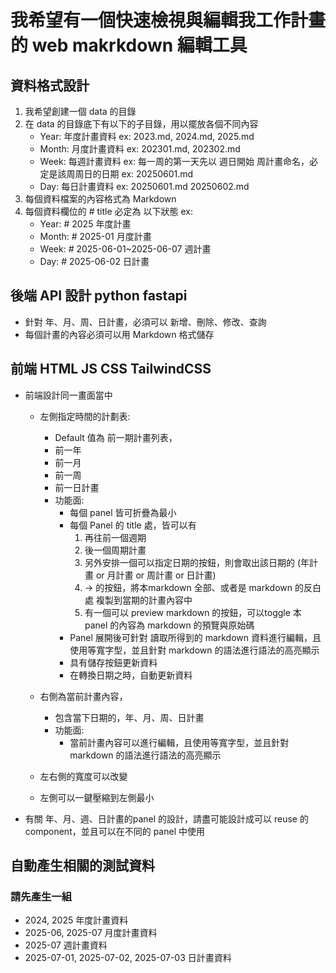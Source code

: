 # 我希望有一個快速檢視與編輯我工作計畫的 web makrkdown 編輯工具

## 資料格式設計

1. 我希望創建一個 data 的目錄
2. 在 data 的目錄底下有以下的子目錄，用以擺放各個不同內容
    - Year: 年度計畫資料 ex: 2023.md, 2024.md, 2025.md
    - Month: 月度計畫資料 ex: 202301.md, 202302.md
    - Week: 每週計畫資料 ex: 每一周的第一天先以 週日開始 周計畫命名，必定是該周周日的日期 ex: 20250601.md 
    - Day: 每日計畫資料 ex: 20250601.md 20250602.md 
3. 每個資料檔案的內容格式為 Markdown
4. 每個資料欄位的 # title 必定為 以下狀態
    ex: 
    - Year: # 2025 年度計畫
    - Month: # 2025-01 月度計畫
    - Week: # 2025-06-01~2025-06-07 週計畫
    - Day: # 2025-06-02 日計畫


## 後端 API 設計 python fastapi 

- 針對 年、月、周、日計畫，必須可以 新增、刪除、修改、查詢
- 每個計畫的內容必須可以用 Markdown 格式儲存

## 前端 HTML JS CSS TailwindCSS 

- 前端設計同一畫面當中
    - 左側指定時間的計劃表:
        - Default 值為 前一期計畫列表，
        - 前一年
        - 前一月
        - 前一周
        - 前一日計畫
        - 功能面:
            - 每個 panel 皆可折疊為最小
            - 每個 Panel 的 title 處，皆可以有 
                1. 再往前一個週期 
                2. 後一個周期計畫
                3. 另外安排一個可以指定日期的按鈕，則會取出該日期的 (年計畫 or 月計畫 or 周計畫 or 日計畫)
                4. -> 的按鈕，將本markdown 全部、或者是 markdown 的反白處 複製到當期的計畫內容中
                5. 有一個可以 preview markdown 的按鈕，可以toggle 本 panel 的內容為 markdown 的預覽與原始碼
            - Panel 展開後可針對 讀取所得到的 markdown 資料進行編輯，且使用等寬字型，並且針對 markdown 的語法進行語法的高亮顯示
            - 具有儲存按鈕更新資料
            - 在轉換日期之時，自動更新資料

    - 右側為當前計畫內容，
        - 包含當下日期的，年、月、周、日計畫
        - 功能面:
            - 當前計畫內容可以進行編輯，且使用等寬字型，並且針對 markdown 的語法進行語法的高亮顯示


    - 左右側的寬度可以改變
    - 左側可以一鍵壓縮到左側最小

- 有關 年、月、週、日計畫的panel 的設計，請盡可能設計成可以 reuse 的 component，並且可以在不同的 panel 中使用


## 自動產生相關的測試資料

### 請先產生一組
- 2024, 2025 年度計畫資料
- 2025-06, 2025-07 月度計畫資料
- 2025-07 週計畫資料
- 2025-07-01, 2025-07-02, 2025-07-03 日計畫資料



    